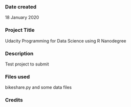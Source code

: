 ### Date created
18 January 2020

### Project Title
Udacity Programming for Data Science using R Nanodegree

### Description
Test project to submit 

### Files used
bikeshare.py and some data files

### Credits
